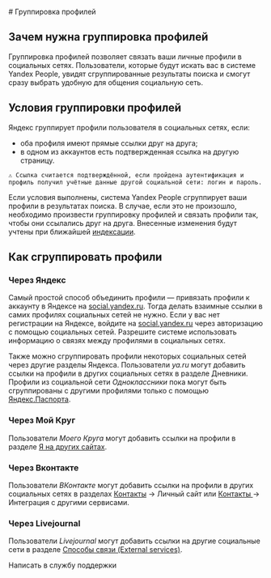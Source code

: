 ﻿﻿﻿# Группировка профилей ## Зачем нужна группировка профилейГруппировка профилей позволяет связать ваши личные профили в социальных сетях. Пользователи, которые будут искать вас в системе Yandex People, увидят сгруппированные результаты поиска и смогут сразу выбрать удобную для общения социальную сеть. ## Условия группировки профилей Яндекс группирует профили пользователя в социальных сетях, если: * оба профиля имеют прямые ссылки друг на друга;* в одном из аккаунтов есть подтвержденная ссылка на другую страницу.`⚠ Ссылка считается подтверждённой, если пройдена аутентификация и профиль получил учётные данные другой социальной сети: логин и пароль.`Если условия выполнены, система Yandex People сгруппирует ваши профили в результатах поиска. В случае, если это не произошло, необходимо произвести группировку профилей и связать профили так, чтобы они ссылались друг на друга. Внесенные изменения будут учтены при ближайшей [индексации](https://yandex.ru/support/webmaster/recommendations/indexing.html). ## Как сгруппировать профили### Через ЯндексСамый простой способ объединить профили — привязать профили к аккаунту в Яндексе на [social.yandex.ru](https://passport.yandex.ru/profile/social). Тогда делать взаимные ссылки в самих профилях социальных сетей не нужно. Если у вас нет регистрации на Яндексе, войдите на [social.yandex.ru](https://passport.yandex.ru/profile/social) через авторизацию с помощью социальных сетей. Разрешите системе использовать информацию о связях между профилями в социальных сетях. Также можно сгруппировать профили некоторых социальных сетей через другие разделы Яндекса. Пользователи *ya.ru* могут добавить ссылки на профили в других социальных сетях в разделе Дневники. Профили из социальной сети *Одноклассники* пока могут быть сгруппированы с другими профилями только с помощью [Яндекс.Паспорта](https://passport.yandex.ru/profile/social). ### Через Мой КругПользователи *Моего Круга* могут добавить ссылки на профили в разделе [Я на других сайтах](http://moikrug.ru/master/profile/sites/). ### Через ВконтактеПользователи *ВКонтакте* могут добавить ссылки на профили в других социальных сетях в разделах [Контакты](http://vk.com/edit?act=contacts) → Личный сайт или [Контакты ](http://vk.com/edit?act=contacts)→ Интеграция с другими сервисами. ### Через Livejournal Пользователи *Livejournal* могут добавить ссылки на другие социальные сети в разделе [Способы связи (External services)](https://www.livejournal.com/manage/settings/?cat=extensions).Написать в службу поддержки